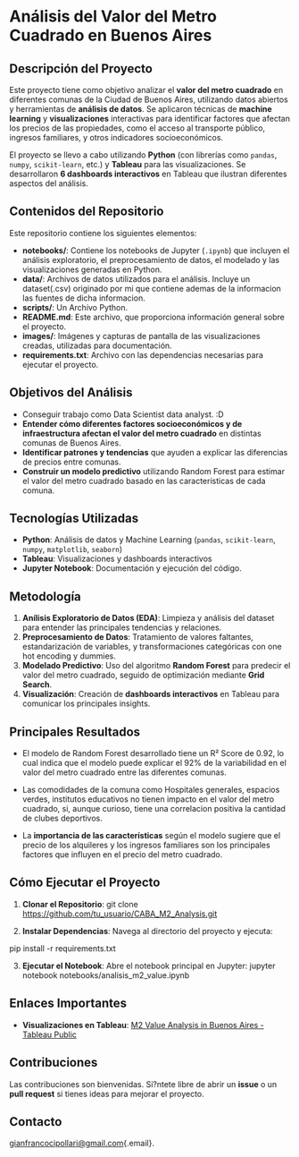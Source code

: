 
# Análisis del Valor del Metro Cuadrado en Buenos Aires

## Descripción del Proyecto

Este proyecto tiene como objetivo analizar el **valor del metro cuadrado** en diferentes comunas de la Ciudad de Buenos Aires, utilizando datos abiertos y herramientas de **análisis de datos**. Se aplicaron técnicas de **machine learning** y **visualizaciones** interactivas para identificar factores que afectan los precios de las propiedades, como el acceso al transporte público, ingresos familiares, y otros indicadores socioeconómicos.

El proyecto se llevo a cabo utilizando **Python** (con librerías como `pandas`, `numpy`, `scikit-learn`, etc.) y **Tableau** para las visualizaciones. Se desarrollaron **6 dashboards interactivos** en Tableau que ilustran diferentes aspectos del análisis.

## Contenidos del Repositorio

Este repositorio contiene los siguientes elementos:

-   **notebooks/**: Contiene los notebooks de Jupyter (`.ipynb`) que incluyen el análisis exploratorio, el preprocesamiento de datos, el modelado y las visualizaciones generadas en Python.
-   **data/**: Archivos de datos utilizados para el análisis. Incluye un dataset(.csv) originado por mi que contiene ademas de la informacion las fuentes de dicha informacion.
-   **scripts/**: Un Archivo Python.
-   **README.md**: Este archivo, que proporciona información general sobre el proyecto.
-   **images/**: Imágenes y capturas de pantalla de las visualizaciones creadas, utilizadas para documentación.
-   **requirements.txt**: Archivo con las dependencias necesarias para ejecutar el proyecto.

## Objetivos del Análisis

-   Conseguir trabajo como Data Scientist data analyst. :D
-   **Entender cómo diferentes factores socioeconómicos y de infraestructura afectan el valor del metro cuadrado** en distintas comunas de Buenos Aires.
-   **Identificar patrones y tendencias** que ayuden a explicar las diferencias de precios entre comunas.
-   **Construir un modelo predictivo** utilizando Random Forest para estimar el valor del metro cuadrado basado en las características de cada comuna.

## Tecnologías Utilizadas

-   **Python**: Análisis de datos y Machine Learning (`pandas`, `scikit-learn`, `numpy`, `matplotlib`, `seaborn`)
-   **Tableau**: Visualizaciones y dashboards interactivos
-   **Jupyter Notebook**: Documentación y ejecución del código.

## Metodología

1.  **Anílisis Exploratorio de Datos (EDA)**: Limpieza y análisis del dataset para entender las principales tendencias y relaciones.
2.  **Preprocesamiento de Datos**: Tratamiento de valores faltantes, estandarización de variables, y transformaciones categóricas con one hot encoding y dummies.
3.  **Modelado Predictivo**: Uso del algoritmo **Random Forest** para predecir el valor del metro cuadrado, seguido de optimización mediante **Grid Search**.
4.  **Visualización**: Creación de **dashboards interactivos** en Tableau para comunicar los principales insights.

## Principales Resultados

-   El modelo de Random Forest desarrollado tiene un R² Score de 0.92, lo cual indica que el modelo puede explicar el 92% de la variabilidad en el valor del metro cuadrado entre las diferentes comunas.

-   Las comodidades de la comuna como Hospitales generales, espacios verdes, institutos educativos no tienen impacto en el valor del metro cuadrado, si, aunque curioso, tiene una correlacion positiva la cantidad de clubes deportivos.

-   La **importancia de las características** según el modelo sugiere que el precio de los alquileres y los ingresos familiares son los principales factores que influyen en el precio del metro cuadrado.

## Cómo Ejecutar el Proyecto

1.  **Clonar el Repositorio**: git clone <https://github.com/tu_usuario/CABA_M2_Analysis.git>

2.  **Instalar Dependencias**: Navega al directorio del proyecto y ejecuta:

pip install -r requirements.txt

3.  **Ejecutar el Notebook**: Abre el notebook principal en Jupyter: jupyter notebook notebooks/analisis_m2_value.ipynb

## Enlaces Importantes

-   **Visualizaciones en Tableau**: [M2 Value Analysis in Buenos Aires - Tableau Public](https://public.tableau.com/app/profile/gianfranco.cipollari/viz/M2valueAnalysisinBuenosAiresCABAbyCommune/Presentation)

## Contribuciones

Las contribuciones son bienvenidas. Si?ntete libre de abrir un **issue** o un **pull request** si tienes ideas para mejorar el proyecto.

## Contacto

[gianfrancocipollari\@gmail.com](mailto:gianfrancocipollari@gmail.com){.email}.
